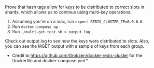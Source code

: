 Prove that hash tags allow for keys to be distributed to correct slots in shards, which allows us to continue using multi-key operations.

1. Assuming you're on a mac, run `export REDIS_CLUSTER_IP=0.0.0.0`
2. Run `docker-compose up`
3. Run `./multi-get-test.sh > output.log`

Check out output.log to see how the keys were distributed to slots. Also, you can see the MGET output with a sample of keys from each group.

* Credit to https://github.com/Grokzen/docker-redis-cluster for the Dockerfile and docker-compose.yml *
